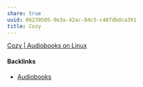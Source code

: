 ```yaml
---
share: true
uuid: 06239505-9e3a-42ac-84c5-c48fdbdca391
title: Cozy
---
```

[Cozy | Audiobooks on Linux](https://cozy.sh/)

#### Backlinks

* [Audiobooks](/cf293569-0322-486e-9649-6e1b4b4ce9fa)